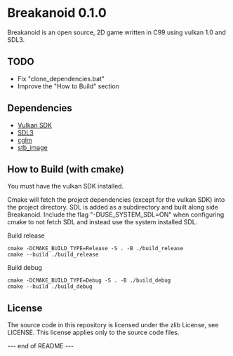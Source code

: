 Breakanoid 0.1.0
================

Breakanoid is an open source, 2D game written in C99 using vulkan 1.0 and SDL3.

TODO
----
- Fix "clone_dependencies.bat"
- Improve the "How to Build" section

Dependencies
------------

  - [Vulkan SDK](https://vulkan.lunarg.com)
  - [SDL3](https://github.com/libsdl-org/SDL)
  - [cglm](https://github.com/recp/cglm)
  - [stb_image](https://github.com/nothings/stb)

How to Build (with cmake)
-----------------------
You must have the vulkan SDK installed.

Cmake will fetch the project dependencies (except for the vulkan SDK) into the project directory. SDL is added as a subdirectory and built along side Breakanoid. Include the flag "-DUSE_SYSTEM_SDL=ON" when configuring cmake to not fetch SDL and instead use the system installed SDL.

Build release
```
cmake -DCMAKE_BUILD_TYPE=Release -S . -B ./build_release
cmake --build ./build_release 
```
Build debug
```
cmake -DCMAKE_BUILD_TYPE=Debug -S . -B ./build_debug
cmake --build ./build_debug
```

License
-------

The source code in this repository is licensed under the zlib License, see LICENSE. This license applies only to the source code files.

--- end of README ---
